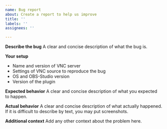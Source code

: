 ```yaml
---
name: Bug report
about: Create a report to help us improve
title: ''
labels: ''
assignees: ''

---
```


**Describe the bug**
A clear and concise description of what the bug is.

**Your setup**
- Name and version of VNC server
- Settings of VNC source to reproduce the bug
- OS and OBS-Studio version
- Version of the plugin

**Expected behavior**
A clear and concise description of what you expected to happen.

**Actual behavior**
A clear and concise description of what actually happened.
If it is difficult to describe by text, you may put screenshots.

**Additional context**
Add any other context about the problem here.
